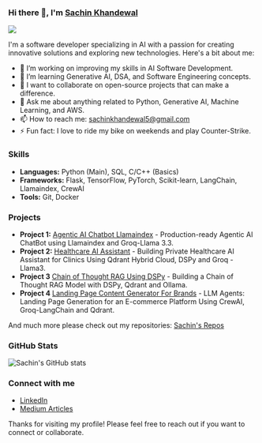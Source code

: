 ### Hi there 👋, I'm [Sachin Khandewal](https://www.linkedin.com/in/sachink1729/) 

![](https://komarev.com/ghpvc/?username=sachink1729&label=You+are+vistor+number:&color=brightgreen)

I'm a software developer specializing in AI with a passion for creating innovative solutions and exploring new technologies. Here's a bit about me:

- 🔭 I’m working on improving my skills in AI Software Development.
- 🌱 I’m learning Generative AI, DSA, and Software Engineering concepts.
- 👯 I want to collaborate on open-source projects that can make a difference.
- 💬 Ask me about anything related to Python, Generative AI, Machine Learning, and AWS.
- 📫 How to reach me: [sachinkhandewal5@gmail.com](mailto:sachinkhandewal5@gmail.com)
- ⚡ Fun fact: I love to ride my bike on weekends and play Counter-Strike.
  
### Skills

- **Languages:** Python (Main), SQL, C/C++ (Basics)
- **Frameworks:** Flask, TensorFlow, PyTorch, Scikit-learn, LangChain, Llamaindex, CrewAI
- **Tools:** Git, Docker
  
### Projects

- **Project 1:** [Agentic AI Chatbot Llamaindex](https://github.com/sachink1729/Agentic-AI-Chatbot-Llamaindex) - Production-ready Agentic AI ChatBot using Llamaindex and Groq-Llama 3.3.
- **Project 2:** [Healthcare AI Assistant](https://github.com/sachink1729/Healthcare-AI-Assistant-Medical-Data-Qdrant-Dspy-Groq) - Building Private Healthcare AI Assistant for Clinics Using Qdrant Hybrid Cloud, DSPy and Groq - Llama3.
- **Project 3** [Chain of Thought RAG Using DSPy](https://github.com/sachink1729/DSPy-Chain-of-Thought-RAG) - Building a Chain of Thought RAG Model with DSPy, Qdrant and Ollama.
- **Project 4** [Landing Page Content Generator For Brands](https://github.com/sachink1729/LLM-Agent-Landing-Page-Generator-CrewAI-Qdrant-Langchain) - LLM Agents: Landing Page Generation for an E-commerce Platform Using CrewAI, Groq-LangChain and Qdrant.

And much more please check out my repositories: [Sachin's Repos](https://github.com/sachink1729?tab=repositories)

### GitHub Stats

![Sachin's GitHub stats](https://github-readme-stats.vercel.app/api?username=sachink1729&show_icons=true&theme=radical)

### Connect with me

- [LinkedIn](https://www.linkedin.com/in/sachink1729/)
- [Medium Articles](https://sachinkhandewal.medium.com/)

Thanks for visiting my profile! Please feel free to reach out if you want to connect or collaborate.
